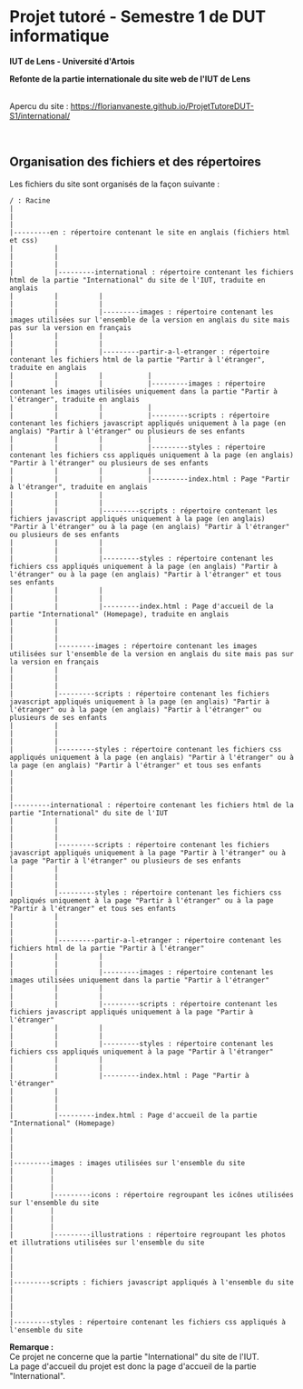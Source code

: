 # Projet tutoré - Semestre 1 de DUT informatique
**IUT de Lens - Université d'Artois**<br>

**Refonte de la partie internationale du site web de l'IUT de Lens**<br><br>

Apercu du site :
https://florianvaneste.github.io/ProjetTutoreDUT-S1/international/

<br>

## Organisation des fichiers et des répertoires

Les fichiers du site sont organisés de la façon suivante :

    / : Racine
    |
    |
    |
    |---------en : répertoire contenant le site en anglais (fichiers html et css)
    |          |
    |          |
    |          |
    |          |---------international : répertoire contenant les fichiers html de la partie "International" du site de l'IUT, traduite en anglais
    |          |          |
    |          |          |
    |          |          |---------images : répertoire contenant les images utilisées sur l'ensemble de la version en anglais du site mais pas sur la version en français
    |          |          |
    |          |          |
    |          |          |---------partir-a-l-etranger : répertoire contenant les fichiers html de la partie "Partir à l'étranger", traduite en anglais
    |          |          |           |
    |          |          |           |---------images : répertoire contenant les images utilisées uniquement dans la partie "Partir à l'étranger", traduite en anglais
    |          |          |           |
    |          |          |           |---------scripts : répertoire contenant les fichiers javascript appliqués uniquement à la page (en anglais) "Partir à l'étranger" ou plusieurs de ses enfants
    |          |          |           |
    |          |          |           |---------styles : répertoire contenant les fichiers css appliqués uniquement à la page (en anglais) "Partir à l'étranger" ou plusieurs de ses enfants
    |          |          |           |
    |          |          |           |---------index.html : Page "Partir à l'étranger", traduite en anglais
    |          |          |
    |          |          |
    |          |          |---------scripts : répertoire contenant les fichiers javascript appliqués uniquement à la page (en anglais) "Partir à l'étranger" ou à la page (en anglais) "Partir à l'étranger" ou plusieurs de ses enfants
    |          |          |
    |          |          |
    |          |          |---------styles : répertoire contenant les fichiers css appliqués uniquement à la page (en anglais) "Partir à l'étranger" ou à la page (en anglais) "Partir à l'étranger" et tous ses enfants
    |          |          |
    |          |          |
    |          |          |---------index.html : Page d'accueil de la partie "International" (Homepage), traduite en anglais
    |          |
    |          |
    |          |
    |          |---------images : répertoire contenant les images utilisées sur l'ensemble de la version en anglais du site mais pas sur la version en français
    |          |
    |          |
    |          |
    |          |---------scripts : répertoire contenant les fichiers javascript appliqués uniquement à la page (en anglais) "Partir à l'étranger" ou à la page (en anglais) "Partir à l'étranger" ou plusieurs de ses enfants
    |          |
    |          |
    |          |
    |          |---------styles : répertoire contenant les fichiers css appliqués uniquement à la page (en anglais) "Partir à l'étranger" ou à la page (en anglais) "Partir à l'étranger" et tous ses enfants
    |
    |
    |
    |
    |---------international : répertoire contenant les fichiers html de la partie "International" du site de l'IUT
    |          |
    |          |
    |          |
    |          |---------scripts : répertoire contenant les fichiers javascript appliqués uniquement à la page "Partir à l'étranger" ou à la page "Partir à l'étranger" ou plusieurs de ses enfants
    |          |
    |          |
    |          |
    |          |---------styles : répertoire contenant les fichiers css appliqués uniquement à la page "Partir à l'étranger" ou à la page "Partir à l'étranger" et tous ses enfants
    |          |
    |          |
    |          |
    |          |---------partir-a-l-etranger : répertoire contenant les fichiers html de la partie "Partir à l'étranger"
    |          |          |
    |          |          |
    |          |          |---------images : répertoire contenant les images utilisées uniquement dans la partie "Partir à l'étranger"
    |          |          |
    |          |          |
    |          |          |---------scripts : répertoire contenant les fichiers javascript appliqués uniquement à la page "Partir à l'étranger"
    |          |          |
    |          |          |
    |          |          |---------styles : répertoire contenant les fichiers css appliqués uniquement à la page "Partir à l'étranger"
    |          |          |
    |          |          |
    |          |          |---------index.html : Page "Partir à l'étranger"
    |          |
    |          |
    |          |
    |          |---------index.html : Page d'accueil de la partie "International" (Homepage)
    |
    |
    |
    |
    |---------images : images utilisées sur l'ensemble du site
    |         |
    |         |
    |         |  
    |         |---------icons : répertoire regroupant les icônes utilisées sur l'ensemble du site
    |         |
    |         |
    |         |  
    |         |---------illustrations : répertoire regroupant les photos et illutrations utilisées sur l'ensemble du site
    |
    |
    |
    |    
    |---------scripts : fichiers javascript appliqués à l'ensemble du site
    |
    |
    |
    |
    |---------styles : répertoire contenant les fichiers css appliqués à l'ensemble du site


**Remarque :**<br>
Ce projet ne concerne que la partie "International" du site de l'IUT.<br>
La page d'accueil du projet est donc la page d'accueil de la partie "International".<br>
